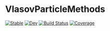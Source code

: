 # VlasovParticleMethods

[![Stable](https://img.shields.io/badge/docs-stable-blue.svg)](https://JuliaPlasma.github.io/VlasovParticleMethods.jl/stable/)
[![Dev](https://img.shields.io/badge/docs-dev-blue.svg)](https://JuliaPlasma.github.io/VlasovParticleMethods.jl/dev/)
[![Build Status](https://github.com/JuliaPlasma/VlasovParticleMethods.jl/actions/workflows/CI.yml/badge.svg?branch=main)](https://github.com/JuliaPlasma/VlasovParticleMethods.jl/actions/workflows/CI.yml?query=branch%3Amain)
[![Coverage](https://codecov.io/gh/JuliaPlasma/VlasovParticleMethods.jl/branch/main/graph/badge.svg)](https://codecov.io/gh/JuliaPlasma/VlasovParticleMethods.jl)
